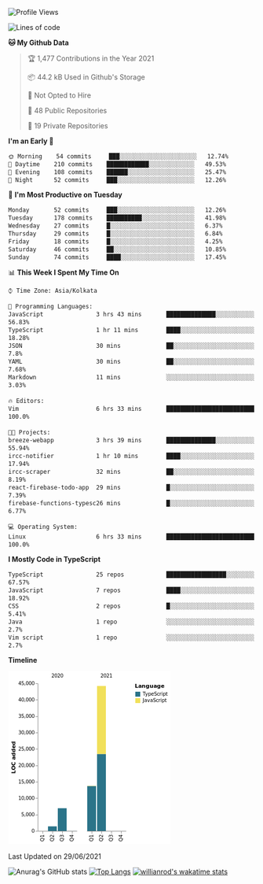 <!--START_SECTION:waka-->
![Profile Views](http://img.shields.io/badge/Profile%20Views-0-blue)

![Lines of code](https://img.shields.io/badge/From%20Hello%20World%20I%27ve%20Written-66336%20lines%20of%20code-blue)

**🐱 My Github Data** 

> 🏆 1,477 Contributions in the Year 2021
 > 
> 📦 44.2 kB Used in Github's Storage 
 > 
> 🚫 Not Opted to Hire
 > 
> 📜 48 Public Repositories 
 > 
> 🔑 19 Private Repositories  
 > 
**I'm an Early 🐤** 

```text
🌞 Morning    54 commits     ███░░░░░░░░░░░░░░░░░░░░░░   12.74% 
🌆 Daytime    210 commits    ████████████░░░░░░░░░░░░░   49.53% 
🌃 Evening    108 commits    ██████░░░░░░░░░░░░░░░░░░░   25.47% 
🌙 Night      52 commits     ███░░░░░░░░░░░░░░░░░░░░░░   12.26%

```
📅 **I'm Most Productive on Tuesday** 

```text
Monday       52 commits     ███░░░░░░░░░░░░░░░░░░░░░░   12.26% 
Tuesday      178 commits    ██████████░░░░░░░░░░░░░░░   41.98% 
Wednesday    27 commits     █░░░░░░░░░░░░░░░░░░░░░░░░   6.37% 
Thursday     29 commits     █░░░░░░░░░░░░░░░░░░░░░░░░   6.84% 
Friday       18 commits     █░░░░░░░░░░░░░░░░░░░░░░░░   4.25% 
Saturday     46 commits     ██░░░░░░░░░░░░░░░░░░░░░░░   10.85% 
Sunday       74 commits     ████░░░░░░░░░░░░░░░░░░░░░   17.45%

```


📊 **This Week I Spent My Time On** 

```text
⌚︎ Time Zone: Asia/Kolkata

💬 Programming Languages: 
JavaScript               3 hrs 43 mins       ██████████████░░░░░░░░░░░   56.83% 
TypeScript               1 hr 11 mins        ████░░░░░░░░░░░░░░░░░░░░░   18.28% 
JSON                     30 mins             ██░░░░░░░░░░░░░░░░░░░░░░░   7.8% 
YAML                     30 mins             ██░░░░░░░░░░░░░░░░░░░░░░░   7.68% 
Markdown                 11 mins             ░░░░░░░░░░░░░░░░░░░░░░░░░   3.03%

🔥 Editors: 
Vim                      6 hrs 33 mins       █████████████████████████   100.0%

🐱‍💻 Projects: 
breeze-webapp            3 hrs 39 mins       ██████████████░░░░░░░░░░░   55.94% 
ircc-notifier            1 hr 10 mins        ████░░░░░░░░░░░░░░░░░░░░░   17.94% 
ircc-scraper             32 mins             ██░░░░░░░░░░░░░░░░░░░░░░░   8.19% 
react-firebase-todo-app  29 mins             █░░░░░░░░░░░░░░░░░░░░░░░░   7.39% 
firebase-functions-typesc26 mins             █░░░░░░░░░░░░░░░░░░░░░░░░   6.77%

💻 Operating System: 
Linux                    6 hrs 33 mins       █████████████████████████   100.0%

```

**I Mostly Code in TypeScript** 

```text
TypeScript               25 repos            █████████████████░░░░░░░░   67.57% 
JavaScript               7 repos             ████░░░░░░░░░░░░░░░░░░░░░   18.92% 
CSS                      2 repos             █░░░░░░░░░░░░░░░░░░░░░░░░   5.41% 
Java                     1 repo              ░░░░░░░░░░░░░░░░░░░░░░░░░   2.7% 
Vim script               1 repo              ░░░░░░░░░░░░░░░░░░░░░░░░░   2.7%

```


**Timeline**

![Chart not found](https://raw.githubusercontent.com/wise-introvert/wise-introvert/master/charts/bar_graph.png) 


 Last Updated on 29/06/2021
<!--END_SECTION:waka-->
![Anurag's GitHub stats](https://github-readme-stats.vercel.app/api?username=wise-introvert&count_private=true&show_icons=true)
[![Top Langs](https://github-readme-stats.vercel.app/api/top-langs/?username=wise-introvert&langs_count=10)](https://github.com/anuraghazra/github-readme-stats)
[![willianrod's wakatime stats](https://github-readme-stats.vercel.app/api/wakatime?username=wiseintrovert)](https://github.com/anuraghazra/github-readme-stats)
